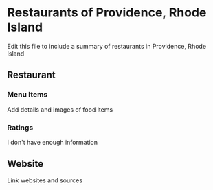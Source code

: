 # Restaurants of Providence, Rhode Island

Edit this file to include a summary of restaurants in Providence, Rhode Island

## Restaurant

### Menu Items
Add details and images of food items

### Ratings
I don't have enough information

## Website

Link websites and sources
